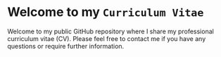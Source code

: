 # Welcome to my `Curriculum Vitae`
Welcome to my public GitHub repository where I share my professional curriculum vitae (CV).
Please feel free to contact me if you have any questions or require further information. 